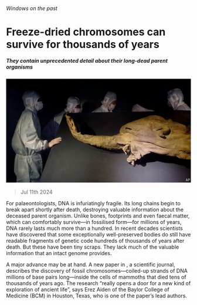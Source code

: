 ###### Windows on the past

# Freeze-dried chromosomes can survive for thousands of years 

##### They contain unprecedented detail about their long-dead parent organisms 

![image](images/20240713_STP002.jpg) 

> Jul 11th 2024 



For palaeontologists, DNA is infuriatingly fragile. Its long chains begin to break apart shortly after death, destroying valuable information about the deceased parent organism. Unlike bones, footprints and even faecal matter, which can comfortably survive—in fossilised form—for millions of years, DNA rarely lasts much more than a hundred. In recent decades scientists have discovered that some exceptionally well-preserved bodies do still have readable fragments of genetic code hundreds of thousands of years after death. But these have been tiny scraps. They lack much of the valuable information that an intact genome provides.

A major advance may be at hand. A new paper in , a scientific journal, describes the discovery of fossil chromosomes—coiled-up strands of DNA millions of base pairs long—inside the cells of mammoths that died tens of thousands of years ago. The research “really opens a door for a new kind of exploration of ancient life”, says Erez Aiden of the Baylor College of Medicine (BCM) in Houston, Texas, who is one of the paper’s lead authors.

